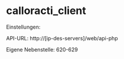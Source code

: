 # calloracti_client

Einstellungen:

API-URL: http://[ip-des-servers]/web/api-php

Eigene Nebenstelle: 620-629


